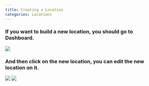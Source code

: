 ```yaml
---
title: Creating a Location
categories: Locations
---
```

### If you want to build a new location, you should go to Dashboard.


![](https://cloud.githubusercontent.com/assets/26155270/23698949/6039736a-0428-11e7-8f57-3ba19ff5a00d.jpg)


### And then click on the new location, you can edit the new location on it.

![](https://cloud.githubusercontent.com/assets/26155270/23699066/ccab8bbe-0428-11e7-9e0f-6a39a263e268.png)  ![](https://cloud.githubusercontent.com/assets/26155270/23699105/e8847b20-0428-11e7-8246-3f2acaccfa90.png)

